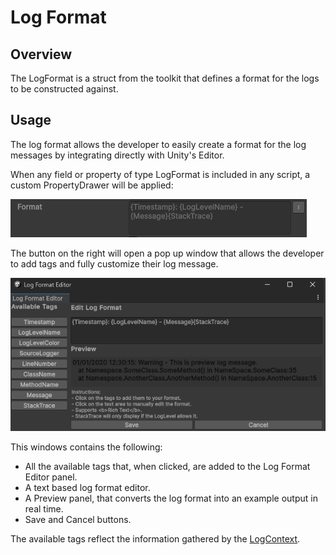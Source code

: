 # Log Format

## Overview

The LogFormat is a struct from the toolkit that defines a format for the logs to be constructed against. 

## Usage

The log format allows the developer to easily create a format for the log messages by integrating directly with Unity's Editor. 

When any field or property of type LogFormat is included in any script, a custom PropertyDrawer will be applied:

![](/images/logformat_propertydrawer.png)

The button on the right will open a pop up window that allows the developer to add tags and fully customize their log message.

![](/images/logformat_editorwindow.png)

This windows contains the following:
- All the available tags that, when clicked, are added to the Log Format Editor panel.
- A text based log format editor.
- A Preview panel, that converts the log format into an example output in real time.
- Save and Cancel buttons.

The available tags reflect the information gathered by the [LogContext](log-context.md). 
